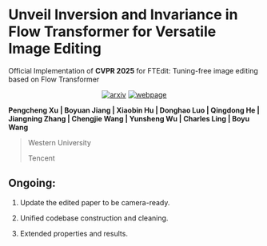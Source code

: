 # Unveil Inversion and Invariance in Flow Transformer for Versatile Image Editing

Official Implementation of **CVPR 2025** for FTEdit: Tuning-free image editing based on Flow Transformer

<div style="display: flex; justify-content: center; align-items: center;">
  <a href="https://arxiv.org/pdf/2411.15843" style="margin: 0 2px;">
    <img src='https://img.shields.io/badge/arXiv-2411.10499-red?style=flat&logo=arXiv&logoColor=red' alt='arxiv'>
  </a>
  <a href='https://pengchengpcx.github.io/EditFT/' style="margin: 0 2px;">
    <img src='https://img.shields.io/badge/Webpage-Project-silver?style=flat&logo=&logoColor=orange' alt='webpage'>
  </a>
</div>

**Pengcheng Xu | Boyuan Jiang | Xiaobin Hu | Donghao Luo | Qingdong He | Jiangning Zhang | Chengjie Wang | Yunsheng Wu | Charles Ling | Boyu Wang**

> Western University
> 
> Tencent

## Ongoing:
1. Update the edited paper to be camera-ready.

2. Unified codebase construction and cleaning.

3. Extended properties and results.
